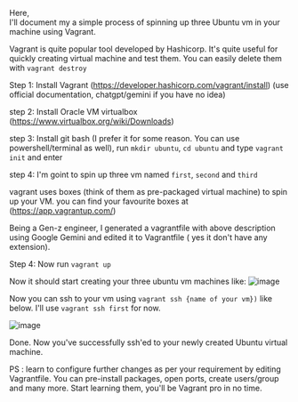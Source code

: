 Here,\
I'll document my a simple process of spinning up three Ubuntu vm in your machine using Vagrant.


Vagrant is quite popular tool developed by Hashicorp. It's quite useful for quickly creating virtual machine and test them. You can easily delete them with `vagrant destroy`

Step 1: Install Vagrant (https://developer.hashicorp.com/vagrant/install) (use official documentation, chatgpt/gemini if you have no idea)

step 2: Install Oracle VM virtualbox (https://www.virtualbox.org/wiki/Downloads)

step 3: Install git bash (I prefer it for some reason. You can use powershell/terminal as well), run `mkdir ubuntu`, `cd ubuntu` and type `vagrant init` and enter

step 4: I'm goint to spin up three vm named `first`, `second` and `third`

vagrant uses boxes (think of them as pre-packaged virtual machine) to spin up your VM. you can find your favourite boxes at (https://app.vagrantup.com/)


Being a Gen-z engineer, I generated a vagrantfile with above description using Google Gemini and edited it to Vagrantfile ( yes it don't have any extension).

Step 4: Now run `vagrant up`

Now it should start creating your three ubuntu vm machines like:
![image](https://github.com/sujoff/Testing-Vagrant/assets/91075040/a39cf95c-0ad9-4de9-a901-18dcb4a54095)

Now you can ssh to your vm using `vagrant ssh {name of your vm})` like below. I'll use `vagrant ssh first` for now.

![image](https://github.com/sujoff/Testing-Vagrant/assets/91075040/8faeead9-3a70-4e0d-a968-d1cddbe4ee45)

Done. Now you've successfully ssh'ed to your newly created Ubuntu virtual machine.

PS : learn to configure further changes as per your requirement by editing Vagrantfile. You can pre-install packages, open ports, create users/group and many more. Start learning them, you'll be Vagrant pro in no time.




